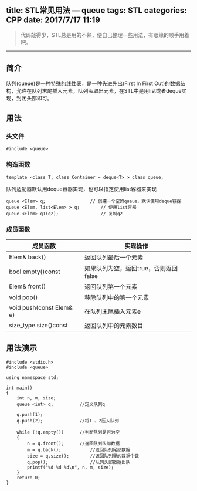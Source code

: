 title: STL常见用法 — queue
tags: STL
categories: CPP
date: 2017/7/17 11:19
---

> 代码敲得少，STL总是用的不熟，便自己整理一些用法，有眼缘的顺手用着吧。 

*** 
## 简介
 队列(queue)是一种特殊的线性表，是一种先进先出(First In First Out)的数据结构，允许在队列末尾插入元素，队列头取出元素，在STL中是用list或者deque实现，封闭头部即可。
 
## 用法
### 头文件
```
#include <queue>
```
### 构造函数
```
template <class T, class Container = deque<T> > class queue; 
```
队列适配器默认用deque容器实现，也可以指定使用list容器来实现

```
queue <Elem> q;					// 创建一个空的queue，默认使用deque容器
queue <Elem, list<Elem> > q;		// 使用list容器
queue <Elem> q1(q2);				// 复制q2
```
### 成员函数
 成员函数 | 实现操作 
 -------- | ------------
 Elem& back() | 返回队列最后一个元素 
 bool empty()const | 如果队列为空，返回true，否则返回false 
 Elem& front() | 返回队列第一个元素 
 void pop() | 移除队列中的第一个元素 
 void push(const Elem& e) | 在队列末尾插入元素e 
 size_type size()const | 返回队列中的元素数目 
## 用法演示
```
#include <stdio.h>  
#include <queue>  
  
using namespace std;  
  
int main()  
{  
    int n, m, size;  
    queue <int> q;			//定义队列q  
  
    q.push(1);  
    q.push(2);				//将1 、2压入队列  
  
    while (!q.empty())		//判断队列是否为空  
    {  
        n = q.front();		//返回队列头部数据  
        m = q.back();			//返回队列尾部数据  
        size = q.size();		//返回队列里的数据个数  
        q.pop();				//队列头部数据出队  
        printf("%d %d %d\n", n, m, size);  
    }  
    return 0;  
} 
```







